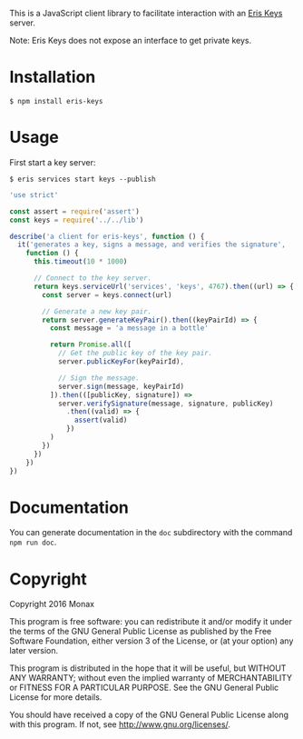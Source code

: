 This is a JavaScript client library to facilitate interaction with an [Eris Keys](https://github.com/eris-ltd/eris-keys) server.

Note:  Eris Keys does not expose an interface to get private keys.

# Installation

`$ npm install eris-keys`

# Usage

First start a key server:

`$ eris services start keys --publish`

```JavaScript
'use strict'

const assert = require('assert')
const keys = require('../../lib')

describe('a client for eris-keys', function () {
  it('generates a key, signs a message, and verifies the signature',
    function () {
      this.timeout(10 * 1000)

      // Connect to the key server.
      return keys.serviceUrl('services', 'keys', 4767).then((url) => {
        const server = keys.connect(url)

        // Generate a new key pair.
        return server.generateKeyPair().then((keyPairId) => {
          const message = 'a message in a bottle'

          return Promise.all([
            // Get the public key of the key pair.
            server.publicKeyFor(keyPairId),

            // Sign the message.
            server.sign(message, keyPairId)
          ]).then(([publicKey, signature]) =>
            server.verifySignature(message, signature, publicKey)
              .then((valid) => {
                assert(valid)
              })
          )
        })
      })
    })
})
```

# Documentation

You can generate documentation in the `doc` subdirectory with the command `npm run doc`.

# Copyright

Copyright 2016 Monax

This program is free software: you can redistribute it and/or modify
it under the terms of the GNU General Public License as published by
the Free Software Foundation, either version 3 of the License, or
(at your option) any later version.

This program is distributed in the hope that it will be useful,
but WITHOUT ANY WARRANTY; without even the implied warranty of
MERCHANTABILITY or FITNESS FOR A PARTICULAR PURPOSE.  See the
GNU General Public License for more details.

You should have received a copy of the GNU General Public License
along with this program.  If not, see <http://www.gnu.org/licenses/>.
